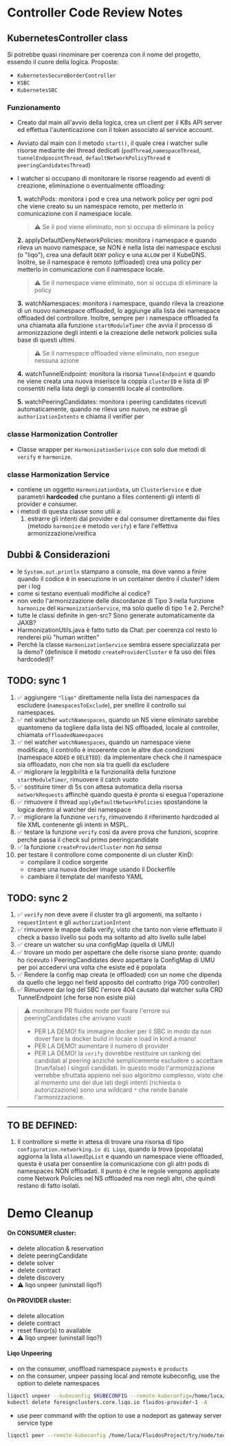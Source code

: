 # Controller Code Review Notes
## KubernetesController class
Si potrebbe quasi rinominare per coerenza con il nome del progetto, essendo il cuore della logica. Proposte:
- `KubernetesSecureBorderController`
- `KSBC`
- `KubernetesSBC`

### Funzionamento
- Creato dal main all'avvio della logica, crea un client per il K8s API server ed effettua l'autenticazione con il token associato al service account.
- Avviato dal main con il metodo `start()`, il quale crea i watcher sulle risorse mediante dei thread dedicati (`podThread`,`namespaceThread`, `tunnelEndpoointThread`, `defaultNetworkPolicyThread` e `peeringCandidatesThread`)
- I watcher si occupano di monitorare le risorse reagendo ad eventi di creazione, eliminazione o eventualmente offloading:
    
    **1.** watchPods: monitora i pod e crea una network policy per ogni pod che viene creato su un namespace remoto, per metterlo in comunicazione con il namespace locale.
    >   ⚠️ Se il pod viene eliminato, non si occupa di eliminare la policy

    **2.** applyDefaultDenyNetworkPolicies: monitora i namespace e quando rileva un nuovo namespace, se NON è nella lista dei namespace esclusi (o "liqo"), crea una default `DENY` policy e una `ALLOW` per il KubeDNS. Inoltre, se il namespace è remoto (offloaded) crea una policy per metterlo in comunicazione con il namespace locale.
                
    >   ⚠️ Se il namespace viene eliminato, non si occupa di eliminare la policy

    **3.** watchNamespaces: monitora i namespace, quando rileva la creazione di un nuovo namespace offloaded, lo aggiunge alla lista dei namespace offloaded del controllore. Inoltre, sempre per i namespace offloaded fa una chiamata alla funzione `startModuleTimer` che avvia il processo di armonizzazione degli intenti e la creazione delle network policies sulla base di questi ultimi.
                
    >   ⚠️ Se il namespace offloaded viene eliminato, non esegue nessuna azione

    **4.** watchTunnelEndpoint: monitora la risorsa `TunnelEndpoint` e quando ne viene creata una nuova inserisce la coppia `clusterID` e lista di IP consentiti nella lista degli ip consentiti locale al controllore. 

    **5.** watchPeeringCandidates: monitora i peering candidates ricevuti automaticamente, quando ne rileva uno nuovo, ne estrae gli `authorizationIntents` e chiama il verifier per 

### classe Harmonization Controller 
- Classe wrapper per `HarmonizationSerivice` con solo due metodi di `verify` e `harmonize`.

### classe Harmonization Service
- contiene un oggetto `HarmonizationData`, un `ClusterService` e due parametri **hardcoded** che puntano a files contenenti gli intenti di provider e consumer.
- i metodi di questa classe sono utili a:
    1. estrarre gli intenti dal provider e dal consumer direttamente dai files (metodo `harmonize` e metodo `verify`) e fare l'effettiva armonizzazione/vreifica

## Dubbi & Considerazioni
- le `System.out.println` stampano a console, ma dove vanno a finire quando il codice è in esecuzione in un container dentro il cluster? Idem per i log
- come si testano eventuali modifiche al codice?
- non vedo l'armonizzazione delle discordanze di Tipo 3 nella funzione `harmonize` del `HarmonizationService`, ma solo quelle di tipo 1 e 2. Perché?
- tutte le classi definite in gen-src? Sono generate automaticamente da JAXB?
- HarmonizationUtils.java è fatto tutto da Chat: per coerenza col resto lo renderei più "human written"
- Perchè la classe `HarmonizationService` sembra essere specializzata per la demo? (definisce il metodo `createProviderCluster` e fa uso dei files hardcoded)?

## TODO: sync 1
1. ✅ aggiungere `"liqo"` direttamente nella lista dei namespaces da escludere (`namespacesToExclude`), per snellire il controllo sui namespaces.
2. ✅ nel watcher `watchNamespaces`, quando un NS viene eliminato sarebbe quantomeno da togliere dalla lista dei NS offloaded, locale al controller, chiamata `offloadedNamespaces`
3. ✅ nel watcher `watchNamespaces`, quando un namespace viene modificato, il controllo è incoerente con le altre due condizioni (namespace `ADDED` e `DELETED`): da implementare check che il namespace sia offloadato, non che non sia tra quelli da escludere
4. ✅ migliorare la leggibilità e la funzionalità della funzione `startModuleTimer`, rimuovere il catch vuoto
5. ✅ sostituire timer di 5s con attesa automatica della risorsa `networkRequests` affinchè quando questa è pronta si esegua l'operazione
6. ✅ rimuovere il thread `applyDefaultNetworkPolicies` spostandone la logica dentro al watcher dei namespace
7. ✅ migliorare la funzione `verify`, rimuovendo il riferimento hardcoded al file XML contenente gli intenti in MSPL.
8. ✅ testare la funzione `verify` così da avere prova che funzioni, scoprire perchè passa il check sul primo peeringcandidate
9. ✅ la funzione `createProviderCluster` *non ha senso* 
10. per testare il controllore come componente di un cluster KinD: 
    - compilare il codice sorgente
    - creare una nuova docker image usando il Dockerfile
    - cambiare il template del manifesto YAML

## TODO: sync 2
 
1. ✅ `verify` non deve avere il cluster tra gli argomenti, ma soltanto i `requestIntent` e gli `authorizationIntent`
2. ✅ rimuovere le mappe dalla verify, visto che tanto non viene effettuato il check a basso livello sui pods ma soltanto ad alto livello sulle label
3. ✅ creare un watcher su una configMap (quella di UMU)
4. ✅ trovare un modo per aspettare che delle risorse siano pronte: quando ho ricevuto i PeeringCandidates devo aspettare la ConfigMap di UMU per poi accedervi una volta che esiste ed è popolata
5. ✅ Rendere la config map creata (e offloaded) con un nome che dipenda da quello che leggo nel field apposito del contratto (riga 700 controller)
6. ✅ Rimuovere dai log del SBC l'errore 404 causato dal watcher sulla CRD TunnelEndpoint (che forse non esiste più)

> ⚠️ monitorare PR fluidos node per fixare l'errore sui peeringCandidates che arrivano vuoti
>   - PER LA DEMO! fix immagine docker per il SBC in modo da non dover fare la docker build in locale e load in kind a mano!
>   - PER LA DEMO! aumentare il numero di provider
>   - PER LA DEMO! la `verify` dovrebbe restituire un ranking dei candidati al peering anzichè semplicemente escludere o accettare (true/false) i singoli candidati. In questo modo l'armonizzazione verrebbe sfruttata appieno nel suo algoritmo complesso, visto che al momento uno dei due lati degli intenti (richiesta o autorizzazione) sono una wildcard `*` che rende banale l'armonizzazione.
---
## TO BE DEFINED:
1. Il controllore si mette in attesa di trovare una risorsa di tipo `configuration.networking.io di Liqo`, quando la trova (popolata) aggiorna la lista `allowedIpList` e quando un namespace viene offloaded, questa è usata per consentire la comunicazione con gli altri pods di namespaces NON offloadati. Il punto è che le regole vengono applicate come Network Policies nel NS offloaded ma non negli altri, che quindi restano di fatto isolati. 

# Demo Cleanup
#### On CONSUMER cluster:
- delete allocation & reservation
- delete peeringCandidate
- delete solver 
- delete contract
- delete discovery 
- ⚠️ liqo unpeer (uninstall liqo?)

#### On PROVIDER cluster: 
- delete allocation
- delete contract
- reset flavor(s) to available
- ⚠️ liqo unpeer (uninstall liqo?)

#### Liqo Unpeering
- on the consumer, unoffload namespace `payments` e `products` 
- on the consumer, unpeer passing local and remote kubeconfig, use the option to delete namespaces
```bash
liqoctl unpeer --kubeconfig $KUBECONFIG --remote-kubeconfig=/home/luca/FluidosProject/try/node/tools/scripts/fluidos-provider-1-config --delete-namespaces
kubectl delete foreignclusters.core.liqo.io fluidos-provider-1 -A
```
- use peer command with the option to use a nodeport as gateway server service type
```bash
liqoctl peer --remote-kubeconfig /home/luca/FluidosProject/try/node/tools/scripts/fluidos-provider-1-config --gw-server-service-type NodePort
```